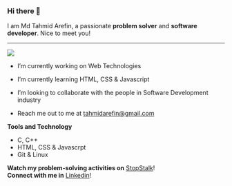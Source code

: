 ### Hi there 👋
I am Md Tahmid Arefin, a passionate **problem solver** and **software developer**. Nice to meet you!

---  

![](https://komarev.com/ghpvc/?username=tahmidarefin&color=green)  


- I’m currently working on Web Technologies
- I’m currently learning HTML, CSS & Javascript
- I’m looking to collaborate with the people in Software Development industry

- Reach me out to me at tahmidarefin@gmail.com

**Tools and Technology** 
- C, C++
- HTML, CSS & Javascrpt
- Git & Linux

**Watch my problem-solving activities on** [StopStalk](https://www.stopstalk.com/user/profile/tahmidarefin)!  
**Connect with me in** [Linkedin](https://linkedin.com/in/tahmidarefin)!
<!-- 
	
-->